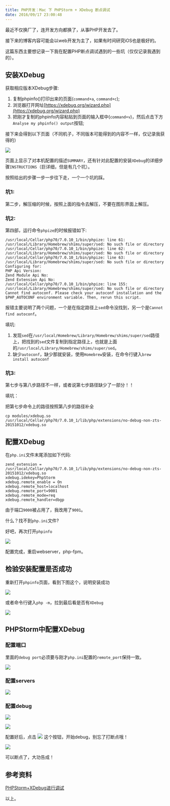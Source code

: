 ```yaml
---
title: PHP开发：Mac 下 PHPStorm + XDebug 断点调试
date: 2016/09/17 23:00:48
---
```


最近不仅换厂了，连开发方向都换了，从事PHP开发去了。

接下来的博客内容可能会以web开发为主了，如果有时间研究iOS也是极好的。

这篇东西主要想记录一下我在配置PHP断点调试遇到的一些坑（仅仅记录我遇到的）。

## 安装XDebug

获取相应版本XDebug步骤:

1. 复制phpinfo()打印出来的页面(`command+a`, `command+c`);
2. 浏览器打开网址[https://xdebug.org/wizard.php](https://xdebug.org/wizard.php)
3. 把刚才复制的phpinfo内容粘贴到页面的输入框中(`command+v`)，然后点击下方`Analyse my phpinfo() output`按钮;

<!--more-->

接下来会得到以下页面（不同机子，不同版本可能得到的内容不一样，仅记录我获得的）

![](http://oaayo42x2.bkt.clouddn.com/2016-09-18-3E683CD6-B144-4D83-8A41-5A41F0B12E68.png)

页面上显示了对本机配置的描述`SUMMARY`，还有针对此配置的安装`XDebug`的详细步骤`INSTRUCTIONS`（巨详细，但是有几个坑）。

按照给出的步骤一步一步往下走，一个一个坑的踩。

### 坑1:

第二步，解压缩的时候，按照上面的指令去解压，不要在图形界面上解压。

### 坑2:

第四部，运行命令`phpize`的时候报错如下:

```
/usr/local/Cellar/php70/7.0.10_1/bin/phpize: line 61: /usr/local/Library/Homebrew/shims/super/sed: No such file or directory
/usr/local/Cellar/php70/7.0.10_1/bin/phpize: line 62: /usr/local/Library/Homebrew/shims/super/sed: No such file or directory
/usr/local/Cellar/php70/7.0.10_1/bin/phpize: line 63: /usr/local/Library/Homebrew/shims/super/sed: No such file or directory
Configuring for:
PHP Api Version:
Zend Module Api No:
Zend Extension Api No:
/usr/local/Cellar/php70/7.0.10_1/bin/phpize: line 155: /usr/local/Library/Homebrew/shims/super/sed: No such file or directory
Cannot find autoconf. Please check your autoconf installation and the
$PHP_AUTOCONF environment variable. Then, rerun this script.
```

报错主要说明了两个问题，一个是在指定路径上`sed`命令没找到，另一个是`Cannot find autoconf`。

填坑:

1. 发现`sed`在`/usr/local/Homebrew/Library/Homebrew/shims/super/sed`路径上，把找到的`sed`文件复制到指定路径上，也就是上面的`/usr/local/Library/Homebrew/shims/super/sed`。
2. 缺少`autoconf`，缺少那就安装，使用`Homebrew`安装，在命令行键入`brew install autoconf`

### 坑3:

第七步与第八步路径不一样，或者说第七步路径缺少了一部分！！

填坑：

把第七步命令上的路径按照第八步的路径补全

`cp modules/xdebug.so /usr/local/Cellar/php70/7.0.10_1/lib/php/extensions/no-debug-non-zts-20151012/xdebug.so`

## 配置XDebug

在`php.ini`文件末尾添加如下代码:

```
zend_extension = /usr/local/Cellar/php70/7.0.10_1/lib/php/extensions/no-debug-non-zts-20151012/xdebug.so
xdebug.idekey=PhpStorm
xdebug.remote_enable = On
xdebug.remote_host=localhost
xdebug.remote_port=9001
xdebug.remote_mode=req
xdebug.remote_handler=dbgp
```

由于端口`9000`被占用了，我改用了`9001`。

什么？找不到`php.ini`文件?

好吧，再次打开`phpinfo`

![](http://oaayo42x2.bkt.clouddn.com/2016-09-18-DingTalk20160918180407.png)

配置完成，重启webserver，php-fpm。

## 检验安装配置是否成功

重新打开`phpinfo`页面，看到下图这个，说明安装成功

![](http://oaayo42x2.bkt.clouddn.com/2016-09-18-QQ20160918-0.png)

或者命令行键入`php -m`，拉到最后看是否有`XDebug`

![](http://oaayo42x2.bkt.clouddn.com/2016-09-18-QQ20160918-1.png)

## PHPStorm中配置XDebug

### 配置端口

里面的`debug port`必须要与刚才`php.ini`配置的`remote_port`保持一致。

![](http://oaayo42x2.bkt.clouddn.com/2016-09-18-%E5%B1%8F%E5%B9%95%E5%BF%AB%E7%85%A7%202016-09-18%20%E4%B8%8B%E5%8D%886.21.59.png)

### 配置servers

![](http://oaayo42x2.bkt.clouddn.com/2016-09-18-%E5%B1%8F%E5%B9%95%E5%BF%AB%E7%85%A7%202016-09-18%20%E4%B8%8B%E5%8D%886.27.07.png)

### 配置debug

![](http://oaayo42x2.bkt.clouddn.com/2016-09-18-%E5%B1%8F%E5%B9%95%E5%BF%AB%E7%85%A7%202016-09-18%20%E4%B8%8B%E5%8D%886.30.31.png)

![](http://oaayo42x2.bkt.clouddn.com/2016-09-18-%E5%B1%8F%E5%B9%95%E5%BF%AB%E7%85%A7%202016-09-18%20%E4%B8%8B%E5%8D%887.07.06.png)

配置好后，点击 ![](http://oaayo42x2.bkt.clouddn.com/2016-09-18-%E5%B1%8F%E5%B9%95%E5%BF%AB%E7%85%A7%202016-09-18%20%E4%B8%8B%E5%8D%886.32.55.png) 这个按钮，开始debug，别忘了打断点哦！

![](http://oaayo42x2.bkt.clouddn.com/2016-09-18-%E5%B1%8F%E5%B9%95%E5%BF%AB%E7%85%A7%202016-09-18%20%E4%B8%8B%E5%8D%886.35.59.png)

可以断点了，大功告成！

## 参考资料
[PHPStorm+XDebug进行调试](http://wlb.wlb.blog.163.com/blog/static/46741320153252810689/)


以上。
